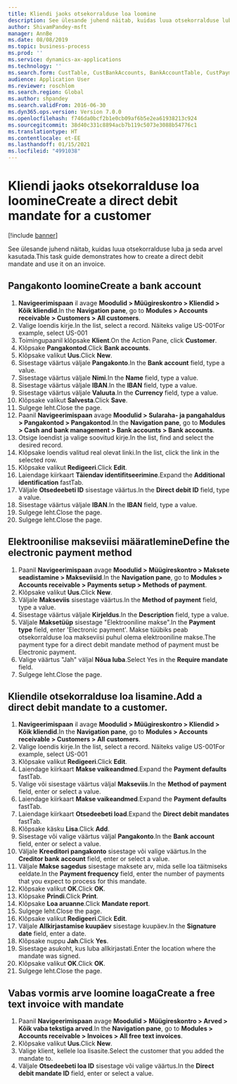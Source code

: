 ```yaml
---
title: Kliendi jaoks otsekorralduse loa loomine
description: See ülesande juhend näitab, kuidas luua otsekorralduse luba ja seda arvel kasutada.
author: ShivamPandey-msft
manager: AnnBe
ms.date: 08/08/2019
ms.topic: business-process
ms.prod: ''
ms.service: dynamics-ax-applications
ms.technology: ''
ms.search.form: CustTable, CustBankAccounts, BankAccountTable, CustPaymMode, CustDirectDebitMandate, BankAccountTableLookUp, SrsReportViewerForm,  LogisticsAddressCityLookup, CustFreeInvoice, CustTableLookup
audience: Application User
ms.reviewer: roschlom
ms.search.region: Global
ms.author: shpandey
ms.search.validFrom: 2016-06-30
ms.dyn365.ops.version: Version 7.0.0
ms.openlocfilehash: f746da0bcf2b1e0cb09af6b5e2ea61938213c924
ms.sourcegitcommit: 38d40c331c8894acb7b119c5073e3088b54776c1
ms.translationtype: HT
ms.contentlocale: et-EE
ms.lasthandoff: 01/15/2021
ms.locfileid: "4991038"
---
```

# <a name="create-a-direct-debit-mandate-for-a-customer"></a><span data-ttu-id="e4258-103">Kliendi jaoks otsekorralduse loa loomine</span><span class="sxs-lookup"><span data-stu-id="e4258-103">Create a direct debit mandate for a customer</span></span>

[!include [banner](../../includes/banner.md)]

<span data-ttu-id="e4258-104">See ülesande juhend näitab, kuidas luua otsekorralduse luba ja seda arvel kasutada.</span><span class="sxs-lookup"><span data-stu-id="e4258-104">This task guide demonstrates how to create a direct debit mandate and use it on an invoice.</span></span>


## <a name="create-a-bank-account"></a><span data-ttu-id="e4258-105">Pangakonto loomine</span><span class="sxs-lookup"><span data-stu-id="e4258-105">Create a bank account</span></span>
1. <span data-ttu-id="e4258-106">**Navigeerimispaan** il avage **Moodulid > Müügireskontro > Kliendid > Kõik kliendid**.</span><span class="sxs-lookup"><span data-stu-id="e4258-106">In the **Navigation pane**, go to **Modules > Accounts receivable > Customers > All customers**.</span></span>
2. <span data-ttu-id="e4258-107">Valige loendis kirje.</span><span class="sxs-lookup"><span data-stu-id="e4258-107">In the list, select a record.</span></span> <span data-ttu-id="e4258-108">Näiteks valige US-001</span><span class="sxs-lookup"><span data-stu-id="e4258-108">For example, select US-001</span></span>
3. <span data-ttu-id="e4258-109">Toimingupaanil klõpsake **Klient**.</span><span class="sxs-lookup"><span data-stu-id="e4258-109">On the Action Pane, click **Customer**.</span></span>
4. <span data-ttu-id="e4258-110">Klõpsake **Pangakontod**.</span><span class="sxs-lookup"><span data-stu-id="e4258-110">Click **Bank accounts**.</span></span>
5. <span data-ttu-id="e4258-111">Klõpsake valikut **Uus**.</span><span class="sxs-lookup"><span data-stu-id="e4258-111">Click **New**.</span></span>
6. <span data-ttu-id="e4258-112">Sisestage väärtus väljale **Pangakonto**.</span><span class="sxs-lookup"><span data-stu-id="e4258-112">In the **Bank account** field, type a value.</span></span>
7. <span data-ttu-id="e4258-113">Sisestage väärtus väljale **Nimi**.</span><span class="sxs-lookup"><span data-stu-id="e4258-113">In the **Name** field, type a value.</span></span>
8. <span data-ttu-id="e4258-114">Sisestage väärtus väljale **IBAN**.</span><span class="sxs-lookup"><span data-stu-id="e4258-114">In the **IBAN** field, type a value.</span></span>
9. <span data-ttu-id="e4258-115">Sisestage väärtus väljale **Valuuta**.</span><span class="sxs-lookup"><span data-stu-id="e4258-115">In the **Currency** field, type a value.</span></span>
10. <span data-ttu-id="e4258-116">Klõpsake valikut **Salvesta**.</span><span class="sxs-lookup"><span data-stu-id="e4258-116">Click **Save**.</span></span>
11. <span data-ttu-id="e4258-117">Sulgege leht.</span><span class="sxs-lookup"><span data-stu-id="e4258-117">Close the page.</span></span>
12. <span data-ttu-id="e4258-118">Paanil **Navigeerimispaan** avage **Moodulid > Sularaha- ja pangahaldus > Pangakontod > Pangakontod**.</span><span class="sxs-lookup"><span data-stu-id="e4258-118">In the **Navigation pane**, go to **Modules > Cash and bank management > Bank accounts > Bank accounts**.</span></span>
13. <span data-ttu-id="e4258-119">Otsige loendist ja valige soovitud kirje.</span><span class="sxs-lookup"><span data-stu-id="e4258-119">In the list, find and select the desired record.</span></span>
14. <span data-ttu-id="e4258-120">Klõpsake loendis valitud real olevat linki.</span><span class="sxs-lookup"><span data-stu-id="e4258-120">In the list, click the link in the selected row.</span></span>
15. <span data-ttu-id="e4258-121">Klõpsake valikut **Redigeeri**.</span><span class="sxs-lookup"><span data-stu-id="e4258-121">Click **Edit**.</span></span>
16. <span data-ttu-id="e4258-122">Laiendage kiirkaart **Täiendav identifitseerimine**.</span><span class="sxs-lookup"><span data-stu-id="e4258-122">Expand the **Additional identification** fastTab.</span></span>
17. <span data-ttu-id="e4258-123">Väljale **Otsedeebeti ID** sisestage väärtus.</span><span class="sxs-lookup"><span data-stu-id="e4258-123">In the **Direct debit ID** field, type a value.</span></span>
18. <span data-ttu-id="e4258-124">Sisestage väärtus väljale **IBAN**.</span><span class="sxs-lookup"><span data-stu-id="e4258-124">In the **IBAN** field, type a value.</span></span>
19. <span data-ttu-id="e4258-125">Sulgege leht.</span><span class="sxs-lookup"><span data-stu-id="e4258-125">Close the page.</span></span>
20. <span data-ttu-id="e4258-126">Sulgege leht.</span><span class="sxs-lookup"><span data-stu-id="e4258-126">Close the page.</span></span>

## <a name="define-the-electronic-payment-method"></a><span data-ttu-id="e4258-127">Elektroonilise makseviisi määratlemine</span><span class="sxs-lookup"><span data-stu-id="e4258-127">Define the electronic payment method</span></span>
1. <span data-ttu-id="e4258-128">Paanil **Navigeerimispaan** avage **Moodulid > Müügireskontro > Maksete seadistamine > Makseviisid**.</span><span class="sxs-lookup"><span data-stu-id="e4258-128">In the **Navigation pane**, go to **Modules > Accounts receivable > Payments setup > Methods of payment**.</span></span>
2. <span data-ttu-id="e4258-129">Klõpsake valikut **Uus**.</span><span class="sxs-lookup"><span data-stu-id="e4258-129">Click **New**.</span></span>
3. <span data-ttu-id="e4258-130">Väljale **Makseviis** sisestage väärtus.</span><span class="sxs-lookup"><span data-stu-id="e4258-130">In the **Method of payment** field, type a value.</span></span>
4. <span data-ttu-id="e4258-131">Sisestage väärtus väljale **Kirjeldus**.</span><span class="sxs-lookup"><span data-stu-id="e4258-131">In the **Description** field, type a value.</span></span>
5. <span data-ttu-id="e4258-132">Väljale **Maksetüüp** sisestage "Elektrooniline makse".</span><span class="sxs-lookup"><span data-stu-id="e4258-132">In the **Payment type** field, enter 'Electronic payment'.</span></span> <span data-ttu-id="e4258-133">Makse tüübiks peab otsekorralduse loa makseviisi puhul olema elektrooniline makse.</span><span class="sxs-lookup"><span data-stu-id="e4258-133">The payment type for a direct debit mandate method of payment must be Electronic payment.</span></span>
6. <span data-ttu-id="e4258-134">Valige väärtus "Jah" väljal **Nõua luba**.</span><span class="sxs-lookup"><span data-stu-id="e4258-134">Select Yes in the **Require mandate** field.</span></span>
7. <span data-ttu-id="e4258-135">Sulgege leht.</span><span class="sxs-lookup"><span data-stu-id="e4258-135">Close the page.</span></span>

## <a name="add-a-direct-debit-mandate-to-a-customer"></a><span data-ttu-id="e4258-136">Kliendile otsekorralduse loa lisamine.</span><span class="sxs-lookup"><span data-stu-id="e4258-136">Add a direct debit mandate to a customer.</span></span>
1. <span data-ttu-id="e4258-137">**Navigeerimispaan** il avage **Moodulid > Müügireskontro > Kliendid > Kõik kliendid**.</span><span class="sxs-lookup"><span data-stu-id="e4258-137">In the **Navigation pane**, go to **Modules > Accounts receivable > Customers > All customers**.</span></span>
2. <span data-ttu-id="e4258-138">Valige loendis kirje.</span><span class="sxs-lookup"><span data-stu-id="e4258-138">In the list, select a record.</span></span> <span data-ttu-id="e4258-139">Näiteks valige US-001</span><span class="sxs-lookup"><span data-stu-id="e4258-139">For example, select US-001</span></span>
3. <span data-ttu-id="e4258-140">Klõpsake valikut **Redigeeri**.</span><span class="sxs-lookup"><span data-stu-id="e4258-140">Click **Edit**.</span></span>
4. <span data-ttu-id="e4258-141">Laiendage kiirkaart **Makse vaikeandmed**.</span><span class="sxs-lookup"><span data-stu-id="e4258-141">Expand the **Payment defaults** fastTab.</span></span>
5. <span data-ttu-id="e4258-142">Valige või sisestage väärtus väljal **Makseviis**.</span><span class="sxs-lookup"><span data-stu-id="e4258-142">In the **Method of payment** field, enter or select a value.</span></span>
6. <span data-ttu-id="e4258-143">Laiendage kiirkaart **Makse vaikeandmed**.</span><span class="sxs-lookup"><span data-stu-id="e4258-143">Expand the **Payment defaults** fastTab.</span></span>
7. <span data-ttu-id="e4258-144">Laiendage kiirkaart **Otsedeebeti load**.</span><span class="sxs-lookup"><span data-stu-id="e4258-144">Expand the **Direct debit mandates** fastTab.</span></span>
8. <span data-ttu-id="e4258-145">Klõpsake käsku **Lisa**.</span><span class="sxs-lookup"><span data-stu-id="e4258-145">Click **Add**.</span></span>
9. <span data-ttu-id="e4258-146">Sisestage või valige väärtus väljal **Pangakonto**.</span><span class="sxs-lookup"><span data-stu-id="e4258-146">In the **Bank account** field, enter or select a value.</span></span>
10. <span data-ttu-id="e4258-147">Väljale **Kreeditori pangakonto** sisestage või valige väärtus.</span><span class="sxs-lookup"><span data-stu-id="e4258-147">In the **Creditor bank account** field, enter or select a value.</span></span>
11. <span data-ttu-id="e4258-148">Väljale **Makse sagedus** sisestage maksete arv, mida selle loa täitmiseks eeldate.</span><span class="sxs-lookup"><span data-stu-id="e4258-148">In the **Payment frequency** field, enter the number of payments that you expect to process for this mandate.</span></span>
12. <span data-ttu-id="e4258-149">Klõpsake valikut **OK**.</span><span class="sxs-lookup"><span data-stu-id="e4258-149">Click **OK**.</span></span>
13. <span data-ttu-id="e4258-150">Klõpsake **Prindi**.</span><span class="sxs-lookup"><span data-stu-id="e4258-150">Click **Print**.</span></span>
14. <span data-ttu-id="e4258-151">Klõpsake **Loa aruanne**.</span><span class="sxs-lookup"><span data-stu-id="e4258-151">Click **Mandate report**.</span></span>
15. <span data-ttu-id="e4258-152">Sulgege leht.</span><span class="sxs-lookup"><span data-stu-id="e4258-152">Close the page.</span></span>
16. <span data-ttu-id="e4258-153">Klõpsake valikut **Redigeeri**.</span><span class="sxs-lookup"><span data-stu-id="e4258-153">Click **Edit**.</span></span>
17. <span data-ttu-id="e4258-154">Väljale **Allkirjastamise kuupäev** sisestage kuupäev.</span><span class="sxs-lookup"><span data-stu-id="e4258-154">In the **Signature date** field, enter a date.</span></span>
18. <span data-ttu-id="e4258-155">Klõpsake nuppu **Jah**.</span><span class="sxs-lookup"><span data-stu-id="e4258-155">Click **Yes**.</span></span>
19. <span data-ttu-id="e4258-156">Sisestage asukoht, kus luba allkirjastati.</span><span class="sxs-lookup"><span data-stu-id="e4258-156">Enter the location where the mandate was signed.</span></span>
20. <span data-ttu-id="e4258-157">Klõpsake valikut **OK**.</span><span class="sxs-lookup"><span data-stu-id="e4258-157">Click **OK**.</span></span>
21. <span data-ttu-id="e4258-158">Sulgege leht.</span><span class="sxs-lookup"><span data-stu-id="e4258-158">Close the page.</span></span>

## <a name="create-a-free-text-invoice-with-mandate"></a><span data-ttu-id="e4258-159">Vabas vormis arve loomine loaga</span><span class="sxs-lookup"><span data-stu-id="e4258-159">Create a free text invoice with mandate</span></span>
1. <span data-ttu-id="e4258-160">Paanil **Navigeerimispaan** avage **Moodulid > Müügireskontro > Arved > Kõik vaba tekstiga arved**.</span><span class="sxs-lookup"><span data-stu-id="e4258-160">In the **Navigation pane**, go to **Modules > Accounts receivable > Invoices > All free text invoices**.</span></span>
2. <span data-ttu-id="e4258-161">Klõpsake valikut **Uus**.</span><span class="sxs-lookup"><span data-stu-id="e4258-161">Click **New**.</span></span>
3. <span data-ttu-id="e4258-162">Valige klient, kellele loa lisasite.</span><span class="sxs-lookup"><span data-stu-id="e4258-162">Select the customer that you added the mandate to.</span></span>
4. <span data-ttu-id="e4258-163">Väljale **Otsedeebeti loa ID** sisestage või valige väärtus.</span><span class="sxs-lookup"><span data-stu-id="e4258-163">In the **Direct debit mandate ID** field, enter or select a value.</span></span>


